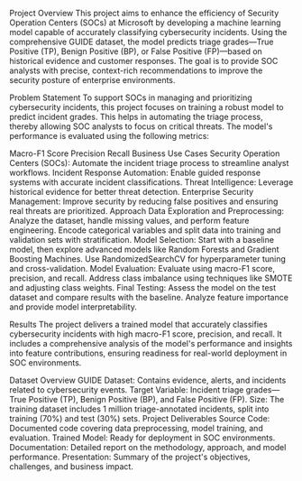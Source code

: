 Project Overview
This project aims to enhance the efficiency of Security Operation Centers (SOCs) at Microsoft by developing a machine learning model capable of accurately classifying cybersecurity incidents. Using the comprehensive GUIDE dataset, the model predicts triage grades—True Positive (TP), Benign Positive (BP), or False Positive (FP)—based on historical evidence and customer responses. The goal is to provide SOC analysts with precise, context-rich recommendations to improve the security posture of enterprise environments.

Problem Statement
To support SOCs in managing and prioritizing cybersecurity incidents, this project focuses on training a robust model to predict incident grades. This helps in automating the triage process, thereby allowing SOC analysts to focus on critical threats. The model's performance is evaluated using the following metrics:

Macro-F1 Score
Precision
Recall
Business Use Cases
Security Operation Centers (SOCs): Automate the incident triage process to streamline analyst workflows.
Incident Response Automation: Enable guided response systems with accurate incident classifications.
Threat Intelligence: Leverage historical evidence for better threat detection.
Enterprise Security Management: Improve security by reducing false positives and ensuring real threats are prioritized.
Approach
Data Exploration and Preprocessing:
Analyze the dataset, handle missing values, and perform feature engineering.
Encode categorical variables and split data into training and validation sets with stratification.
Model Selection:
Start with a baseline model, then explore advanced models like Random Forests and Gradient Boosting Machines.
Use RandomizedSearchCV for hyperparameter tuning and cross-validation.
Model Evaluation:
Evaluate using macro-F1 score, precision, and recall.
Address class imbalance using techniques like SMOTE and adjusting class weights.
Final Testing:
Assess the model on the test dataset and compare results with the baseline.
Analyze feature importance and provide model interpretability.

Results
The project delivers a trained model that accurately classifies cybersecurity incidents with high macro-F1 score, precision, and recall. It includes a comprehensive analysis of the model's performance and insights into feature contributions, ensuring readiness for real-world deployment in SOC environments.

Dataset Overview
GUIDE Dataset: Contains evidence, alerts, and incidents related to cybersecurity events.
Target Variable: Incident triage grades—True Positive (TP), Benign Positive (BP), and False Positive (FP).
Size: The training dataset includes 1 million triage-annotated incidents, split into training (70%) and test (30%) sets.
Project Deliverables
Source Code: Documented code covering data preprocessing, model training, and evaluation.
Trained Model: Ready for deployment in SOC environments.
Documentation: Detailed report on the methodology, approach, and model performance.
Presentation: Summary of the project's objectives, challenges, and business impact.
